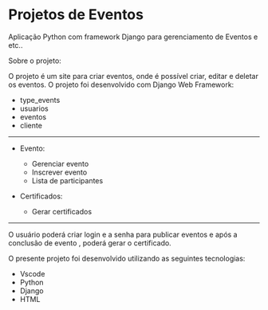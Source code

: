 # Projetos de Eventos 

Aplicação Python com framework Django para gerenciamento de Eventos e etc..

Sobre o projeto:

O projeto é um site para criar eventos, onde é possível criar, editar e deletar os eventos. O projeto foi desenvolvido com Django Web Framework:

- type_events
- usuarios
- eventos
- cliente

-------------------------------------------------------

- Evento:
    - Gerenciar evento
    - Inscrever evento
    - Lista de participantes
    


- Certificados:
    - Gerar certificados


------------------------------------------------------------------------------

O usuário poderá criar login e a senha para publicar eventos e após a conclusão de evento , poderá gerar o certificado.


O presente projeto foi desenvolvido utilizando as seguintes tecnologias:

- Vscode
- Python
- Django
- HTML


